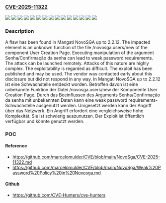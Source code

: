 ### [CVE-2025-11322](https://cve.mitre.org/cgi-bin/cvename.cgi?name=CVE-2025-11322)
![](https://img.shields.io/static/v1?label=Product&message=NovoSGA&color=blue)
![](https://img.shields.io/static/v1?label=Version&message=2.2.0%20&color=brightgreen)
![](https://img.shields.io/static/v1?label=Version&message=2.2.1%20&color=brightgreen)
![](https://img.shields.io/static/v1?label=Version&message=2.2.10%20&color=brightgreen)
![](https://img.shields.io/static/v1?label=Version&message=2.2.11%20&color=brightgreen)
![](https://img.shields.io/static/v1?label=Version&message=2.2.12%20&color=brightgreen)
![](https://img.shields.io/static/v1?label=Version&message=2.2.2%20&color=brightgreen)
![](https://img.shields.io/static/v1?label=Version&message=2.2.3%20&color=brightgreen)
![](https://img.shields.io/static/v1?label=Version&message=2.2.4%20&color=brightgreen)
![](https://img.shields.io/static/v1?label=Version&message=2.2.5%20&color=brightgreen)
![](https://img.shields.io/static/v1?label=Version&message=2.2.6%20&color=brightgreen)
![](https://img.shields.io/static/v1?label=Version&message=2.2.7%20&color=brightgreen)
![](https://img.shields.io/static/v1?label=Version&message=2.2.8%20&color=brightgreen)
![](https://img.shields.io/static/v1?label=Version&message=2.2.9%20&color=brightgreen)
![](https://img.shields.io/static/v1?label=Vulnerability&message=Weak%20Password%20Requirements&color=brightgreen)

### Description

A flaw has been found in Mangati NovoSGA up to 2.2.12. The impacted element is an unknown function of the file /novosga.users/new of the component User Creation Page. Executing manipulation of the argument Senha/Confirmação da senha can lead to weak password requirements. The attack can be launched remotely. Attacks of this nature are highly complex. The exploitability is regarded as difficult. The exploit has been published and may be used. The vendor was contacted early about this disclosure but did not respond in any way.
In Mangati NovoSGA up to 2.2.12 ist eine Schwachstelle entdeckt worden. Betroffen davon ist eine unbekannte Funktion der Datei /novosga.users/new der Komponente User Creation Page. Durch das Beeinflussen des Arguments Senha/Confirmação da senha mit unbekannten Daten kann eine weak password requirements-Schwachstelle ausgenutzt werden. Umgesetzt werden kann der Angriff über das Netzwerk. Ein Angriff erfordert eine vergleichsweise hohe Komplexität. Sie ist schwierig auszunutzen. Der Exploit ist öffentlich verfügbar und könnte genutzt werden.

### POC

#### Reference
- https://github.com/marcelomulder/CVE/blob/main/NovoSga/CVE-2025-11322.md
- https://github.com/marcelomulder/CVE/blob/main/NovoSga/Weak%20Password%20Policy%20in%20Novosga.md

#### Github
- https://github.com/CVE-Hunters/cve-hunters

